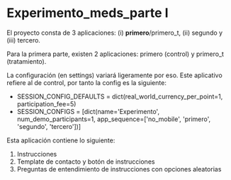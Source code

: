 # Experimento_meds_parte I

El proyecto consta de 3 aplicaciones: (i) **primero**/primero_t, (ii) segundo y (iii) tercero.

Para la primera parte, existen 2 aplicaciones: primero (control) y primero_t (tratamiento).

La configuración (en settings) variará ligeramente por eso. Este aplicativo refiere al de control, por tanto la config es la siguiente:

- SESSION_CONFIG_DEFAULTS = dict(real_world_currency_per_point=1, participation_fee=5)
- SESSION_CONFIGS = [dict(name='Experimento', num_demo_participants=1, app_sequence=['no_mobile', 'primero', 'segundo', 'tercero'])]

Esta aplicación contiene lo siguiente:
1. Instrucciones
2. Template de contacto y botón de instrucciones
3. Preguntas de entendimiento de instrucciones con opciones aleatorias
